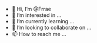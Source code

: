 - 👋 Hi, I’m @Frrae
- 👀 I’m interested in ...
- 🌱 I’m currently learning ...
- 💞️ I’m looking to collaborate on ...
- 📫 How to reach me ...

<!---
Frrae/Frrae is a ✨ special ✨ repository because its `README.md` (this file) appears on your GitHub profile.
You can click the Preview link to take a look at your changes.
--->
